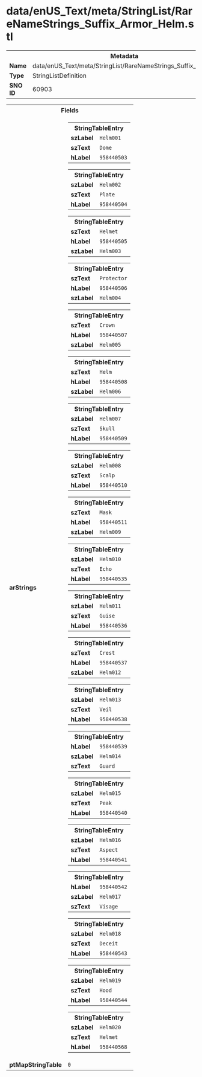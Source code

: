 <h1>data/enUS_Text/meta/StringList/RareNameStrings_Suffix_Armor_Helm.stl</h1><table><tr><th colspan="100%">Metadata</th></tr><tr><td><b>Name</b></td><td>data/enUS_Text/meta/StringList/RareNameStrings_Suffix_Armor_Helm.stl</td></tr><tr><td><b>Type</b></td><td>StringListDefinition</td></tr><tr><td><b>SNO ID</b></td><td>60903</td></tr></table>

<table><tr><th colspan="100%">Fields</th></tr><tr><td><b>arStrings</b></td><td><table><tr><th colspan="100%">StringTableEntry</th></tr><tr><td><b>szLabel</b></td><td><code>Helm001</code></td></tr><tr><td><b>szText</b></td><td><code>Dome</code></td></tr><tr><td><b>hLabel</b></td><td><code>958440503</code></td></tr></table>


<table><tr><th colspan="100%">StringTableEntry</th></tr><tr><td><b>szLabel</b></td><td><code>Helm002</code></td></tr><tr><td><b>szText</b></td><td><code>Plate</code></td></tr><tr><td><b>hLabel</b></td><td><code>958440504</code></td></tr></table>


<table><tr><th colspan="100%">StringTableEntry</th></tr><tr><td><b>szText</b></td><td><code>Helmet</code></td></tr><tr><td><b>hLabel</b></td><td><code>958440505</code></td></tr><tr><td><b>szLabel</b></td><td><code>Helm003</code></td></tr></table>


<table><tr><th colspan="100%">StringTableEntry</th></tr><tr><td><b>szText</b></td><td><code>Protector</code></td></tr><tr><td><b>hLabel</b></td><td><code>958440506</code></td></tr><tr><td><b>szLabel</b></td><td><code>Helm004</code></td></tr></table>


<table><tr><th colspan="100%">StringTableEntry</th></tr><tr><td><b>szText</b></td><td><code>Crown</code></td></tr><tr><td><b>hLabel</b></td><td><code>958440507</code></td></tr><tr><td><b>szLabel</b></td><td><code>Helm005</code></td></tr></table>


<table><tr><th colspan="100%">StringTableEntry</th></tr><tr><td><b>szText</b></td><td><code>Helm</code></td></tr><tr><td><b>hLabel</b></td><td><code>958440508</code></td></tr><tr><td><b>szLabel</b></td><td><code>Helm006</code></td></tr></table>


<table><tr><th colspan="100%">StringTableEntry</th></tr><tr><td><b>szLabel</b></td><td><code>Helm007</code></td></tr><tr><td><b>szText</b></td><td><code>Skull</code></td></tr><tr><td><b>hLabel</b></td><td><code>958440509</code></td></tr></table>


<table><tr><th colspan="100%">StringTableEntry</th></tr><tr><td><b>szLabel</b></td><td><code>Helm008</code></td></tr><tr><td><b>szText</b></td><td><code>Scalp</code></td></tr><tr><td><b>hLabel</b></td><td><code>958440510</code></td></tr></table>


<table><tr><th colspan="100%">StringTableEntry</th></tr><tr><td><b>szText</b></td><td><code>Mask</code></td></tr><tr><td><b>hLabel</b></td><td><code>958440511</code></td></tr><tr><td><b>szLabel</b></td><td><code>Helm009</code></td></tr></table>


<table><tr><th colspan="100%">StringTableEntry</th></tr><tr><td><b>szLabel</b></td><td><code>Helm010</code></td></tr><tr><td><b>szText</b></td><td><code>Echo</code></td></tr><tr><td><b>hLabel</b></td><td><code>958440535</code></td></tr></table>


<table><tr><th colspan="100%">StringTableEntry</th></tr><tr><td><b>szLabel</b></td><td><code>Helm011</code></td></tr><tr><td><b>szText</b></td><td><code>Guise</code></td></tr><tr><td><b>hLabel</b></td><td><code>958440536</code></td></tr></table>


<table><tr><th colspan="100%">StringTableEntry</th></tr><tr><td><b>szText</b></td><td><code>Crest</code></td></tr><tr><td><b>hLabel</b></td><td><code>958440537</code></td></tr><tr><td><b>szLabel</b></td><td><code>Helm012</code></td></tr></table>


<table><tr><th colspan="100%">StringTableEntry</th></tr><tr><td><b>szLabel</b></td><td><code>Helm013</code></td></tr><tr><td><b>szText</b></td><td><code>Veil</code></td></tr><tr><td><b>hLabel</b></td><td><code>958440538</code></td></tr></table>


<table><tr><th colspan="100%">StringTableEntry</th></tr><tr><td><b>hLabel</b></td><td><code>958440539</code></td></tr><tr><td><b>szLabel</b></td><td><code>Helm014</code></td></tr><tr><td><b>szText</b></td><td><code>Guard</code></td></tr></table>


<table><tr><th colspan="100%">StringTableEntry</th></tr><tr><td><b>szLabel</b></td><td><code>Helm015</code></td></tr><tr><td><b>szText</b></td><td><code>Peak</code></td></tr><tr><td><b>hLabel</b></td><td><code>958440540</code></td></tr></table>


<table><tr><th colspan="100%">StringTableEntry</th></tr><tr><td><b>szLabel</b></td><td><code>Helm016</code></td></tr><tr><td><b>szText</b></td><td><code>Aspect</code></td></tr><tr><td><b>hLabel</b></td><td><code>958440541</code></td></tr></table>


<table><tr><th colspan="100%">StringTableEntry</th></tr><tr><td><b>hLabel</b></td><td><code>958440542</code></td></tr><tr><td><b>szLabel</b></td><td><code>Helm017</code></td></tr><tr><td><b>szText</b></td><td><code>Visage</code></td></tr></table>


<table><tr><th colspan="100%">StringTableEntry</th></tr><tr><td><b>szLabel</b></td><td><code>Helm018</code></td></tr><tr><td><b>szText</b></td><td><code>Deceit</code></td></tr><tr><td><b>hLabel</b></td><td><code>958440543</code></td></tr></table>


<table><tr><th colspan="100%">StringTableEntry</th></tr><tr><td><b>szLabel</b></td><td><code>Helm019</code></td></tr><tr><td><b>szText</b></td><td><code>Hood</code></td></tr><tr><td><b>hLabel</b></td><td><code>958440544</code></td></tr></table>


<table><tr><th colspan="100%">StringTableEntry</th></tr><tr><td><b>szLabel</b></td><td><code>Helm020</code></td></tr><tr><td><b>szText</b></td><td><code>Helmet</code></td></tr><tr><td><b>hLabel</b></td><td><code>958440568</code></td></tr></table>


</td></tr><tr><td><b>ptMapStringTable</b></td><td><code>0</code></td></tr></table>

